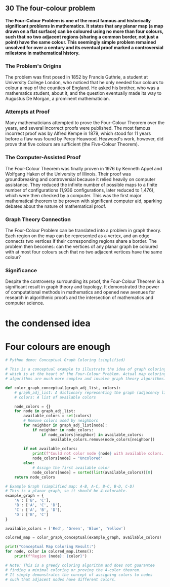 ## 30 The four-colour problem

**The Four-Colour Problem is one of the most famous and historically significant problems in mathematics. It states that any planar map (a map drawn on a flat surface) can be coloured using no more than four colours, such that no two adjacent regions (sharing a common border, not just a point) have the same colour. This seemingly simple problem remained unsolved for over a century and its eventual proof marked a controversial milestone in mathematical history.**

### The Problem's Origins

The problem was first posed in 1852 by Francis Guthrie, a student at University College London, who noticed that he only needed four colours to colour a map of the counties of England. He asked his brother, who was a mathematics student, about it, and the question eventually made its way to Augustus De Morgan, a prominent mathematician.

### Attempts at Proof

Many mathematicians attempted to prove the Four-Colour Theorem over the years, and several incorrect proofs were published. The most famous incorrect proof was by Alfred Kempe in 1879, which stood for 11 years before a flaw was found by Percy Heawood. Heawood's work, however, did prove that five colours are sufficient (the Five-Colour Theorem).

### The Computer-Assisted Proof

The Four-Colour Theorem was finally proven in 1976 by Kenneth Appel and Wolfgang Haken of the University of Illinois. Their proof was groundbreaking and controversial because it relied heavily on computer assistance. They reduced the infinite number of possible maps to a finite number of configurations (1,936 configurations, later reduced to 1,476), which were then checked by a computer. This was the first major mathematical theorem to be proven with significant computer aid, sparking debates about the nature of mathematical proof.

### Graph Theory Connection

The Four-Colour Problem can be translated into a problem in graph theory. Each region on the map can be represented as a vertex, and an edge connects two vertices if their corresponding regions share a border. The problem then becomes: can the vertices of any planar graph be coloured with at most four colours such that no two adjacent vertices have the same colour?

### Significance

Despite the controversy surrounding its proof, the Four-Colour Theorem is a significant result in graph theory and topology. It demonstrated the power of computational methods in mathematics and opened new avenues for research in algorithmic proofs and the intersection of mathematics and computer science.

# the condensed idea

# Four colours are enough

```python
# Python demo: Conceptual Graph Coloring (simplified)

# This is a conceptual example to illustrate the idea of graph coloring,
# which is at the heart of the Four-Colour Problem. Actual map coloring
# algorithms are much more complex and involve graph theory algorithms.

def color_graph_conceptual(graph_adj_list, colors):
    # graph_adj_list: A dictionary representing the graph (adjacency list)
    # colors: A list of available colors

    node_colors = {}
    for node in graph_adj_list:
        available_colors = set(colors)
        # Remove colors used by neighbors
        for neighbor in graph_adj_list[node]:
            if neighbor in node_colors:
                if node_colors[neighbor] in available_colors:
                    available_colors.remove(node_colors[neighbor])
        
        if not available_colors:
            print(f"Could not color node {node} with available colors. More colors might be needed.")
            node_colors[node] = "Uncolored"
        else:
            # Assign the first available color
            node_colors[node] = sorted(list(available_colors))[0]
    return node_colors

# Example Graph (simplified map: A-B, A-C, B-C, B-D, C-D)
# This is a planar graph, so it should be 4-colorable.
example_graph = {
    'A': ['B', 'C'],
    'B': ['A', 'C', 'D'],
    'C': ['A', 'B', 'D'],
    'D': ['B', 'C']
}

available_colors = ['Red', 'Green', 'Blue', 'Yellow']

colored_map = color_graph_conceptual(example_graph, available_colors)

print("Conceptual Map Coloring Result:")
for node, color in colored_map.items():
    print(f"Region {node}: {color}")

# Note: This is a greedy coloring algorithm and does not guarantee
# finding a minimal coloring or proving the 4-color theorem.
# It simply demonstrates the concept of assigning colors to nodes
# such that adjacent nodes have different colors.
```